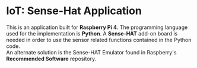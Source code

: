 # IoT: Sense-Hat Application

This is an application built for <b>Raspberry Pi 4</b>. The programming language used for the implementation is <b>Python</b>. 
A <b>Sense-HAT</b> add-on board is needed in order to use the sensor related functions contained in the Python code.<br>
An alternate solution is the Sense-HAT Emulator found in Raspberry's <b>Recommended Software</b> repository. 
